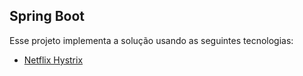 ## Spring Boot

Esse projeto implementa a solução usando as seguintes tecnologias:
- [Netflix Hystrix](https://spring.io/guides/gs/circuit-breaker/)
